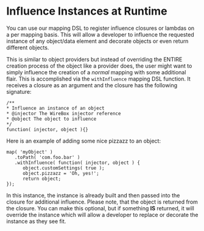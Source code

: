 # Influence Instances at Runtime

You can use our mapping DSL to register influence closures or lambdas on a per mapping basis. This will allow a developer to influence the requested instance of any object/data element and decorate objects or even return different objects.

This is similar to object providers but instead of overriding the ENTIRE creation process of the object like a provider does, the user might want to simply influence the creation of a _normal_ mapping with some additional flair. This is accomplished via the `withInfluence` mapping DSL function. It receives a closure as an argument and the closure has the following signature:

```
/**
* Influence an instance of an object
* @injector The WireBox injector reference
* @object The object to influence
*/
function( injector, object ){}
```

Here is an example of adding some nice pizzazz to an object:

```
map( 'myObject' )
   .toPath( 'com.foo.bar' )
   .withInfluence( function( injector, object ) {
      object.customSettings( true );
      object.pizzazz = 'Oh, yes!';
      return object;
});
```

In this instance, the instance is already built and then passed into the closure for additional influence. Please note, that the object is returned from the closure. You can make this optional, but if something **IS** returned, it will override the instance which will allow a developer to replace or decorate the instance as they see fit.
